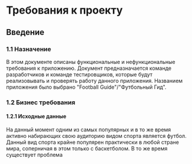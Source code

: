 # Требования к проекту

## Введение

### 1.1 Назначение

В этом документе описаны функциональные и нефункциональные требования к приложению. Документ предназначается команде разработчиков и команде тестировщиков, которые будут реализовывать и проверять работу данного приложения. Названием приложения было выбрано "Football Guide"/"Футбольный Гид".

### 1.2 Бизнес требования

#### 1.2.1 Исходные данные

На данный момент одним из самых популярных и в то же время активно набирающих свою аудиторию видом спорта является футбол. Данный вид спорта крайне популярен практически в любой стране мира, соперничая в этом только с баскетболом. В то же время существует проблема
